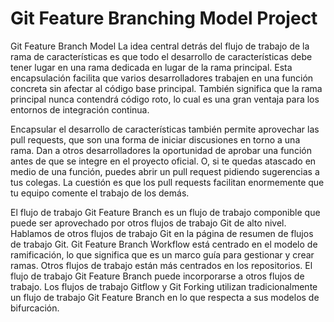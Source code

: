 # Git Feature Branching Model Project
Git Feature Branch Model
La idea central detrás del flujo de trabajo de la rama de características es que todo el desarrollo de características debe tener lugar en una rama dedicada en lugar de la rama principal. Esta encapsulación facilita que varios desarrolladores trabajen en una función concreta sin afectar al código base principal. También significa que la rama principal nunca contendrá código roto, lo cual es una gran ventaja para los entornos de integración continua.

Encapsular el desarrollo de características también permite aprovechar las pull requests, que son una forma de iniciar discusiones en torno a una rama. Dan a otros desarrolladores la oportunidad de aprobar una función antes de que se integre en el proyecto oficial. O, si te quedas atascado en medio de una función, puedes abrir un pull request pidiendo sugerencias a tus colegas. La cuestión es que los pull requests facilitan enormemente que tu equipo comente el trabajo de los demás.

El flujo de trabajo Git Feature Branch es un flujo de trabajo componible que puede ser aprovechado por otros flujos de trabajo Git de alto nivel. Hablamos de otros flujos de trabajo Git en la página de resumen de flujos de trabajo Git. Git Feature Branch Workflow está centrado en el modelo de ramificación, lo que significa que es un marco guía para gestionar y crear ramas. Otros flujos de trabajo están más centrados en los repositorios. El flujo de trabajo Git Feature Branch puede incorporarse a otros flujos de trabajo. Los flujos de trabajo Gitflow y Git Forking utilizan tradicionalmente un flujo de trabajo Git Feature Branch en lo que respecta a sus modelos de bifurcación.